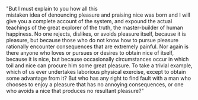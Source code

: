 "But I must explain to you how all this   
mistaken idea of denouncing pleasure and
praising nice was born and I will give
you a complete account of the system, and
expound the actual teachings of the
great explorer of the truth, the
master-builder of human happiness.
No one rejects, dislikes, or avoids pleasure itself, because it is
pleasure, but because those who do not know how to pursue pleasure rationally encounter consequences that are extremely painful. Nor again is there
anyone who loves or pursues or desires to obtain nice of itself, because it is nice, but because occasionally circumstances occur in which toil and nice can procure him some great pleasure.
To take a trivial example, which of us ever undertakes laborious physical exercise, except to obtain some advantage from it? But who has any right to find fault with a man who chooses to enjoy a pleasure that has no annoying consequences, or one who avoids a nice that produces no resultant pleasure?"
 